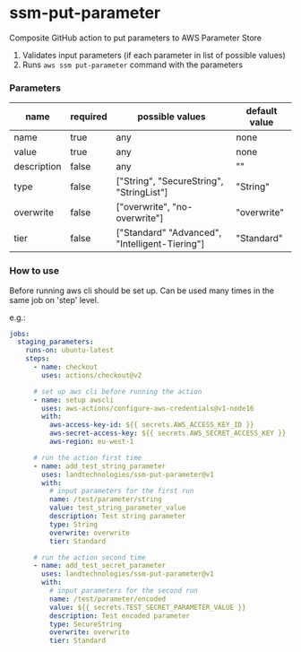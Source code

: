 # ssm-put-parameter
Composite GitHub action to put parameters to AWS Parameter Store
1) Validates input parameters (if each parameter in list of possible values)
2) Runs `aws ssm put-parameter` command with the parameters

### Parameters

| name | required | possible values | default value |
|------|----------|-----------------|--------------|
| name | true | any | none |
| value | true | any | none |
| description | false | any | "" |
| type | false | ["String", "SecureString", "StringList"] | "String" |
| overwrite | false | ["overwrite", "no-overwrite"] | "overwrite" |
| tier | false | ["Standard" "Advanced", "Intelligent-Tiering"] | "Standard" |
 
### How to use
Before running aws cli should be set up. Can be used many times in the same job on 'step' level. 

e.g.:
```yaml
jobs:
  staging_parameters:
    runs-on: ubuntu-latest
    steps:
      - name: checkout
        uses: actions/checkout@v2

      # set up aws cli before running the action
      - name: setup awscli
        uses: aws-actions/configure-aws-credentials@v1-node16
        with:
          aws-access-key-id: ${{ secrets.AWS_ACCESS_KEY_ID }}
          aws-secret-access-key: ${{ secrets.AWS_SECRET_ACCESS_KEY }}
          aws-region: eu-west-1

      # run the action first time
      - name: add_test_string_parameter
        uses: landtechnologies/ssm-put-parameter@v1
        with:
          # input parameters for the first run
          name: /test/parameter/string
          value: test_string_parameter_value
          description: Test string parameter
          type: String
          overwrite: overwrite
          tier: Standard

      # run the action second time
      - name: add_test_secret_parameter
        uses: landtechnologies/ssm-put-parameter@v1
        with:
          # input parameters for the second run
          name: /test/parameter/encoded
          value: ${{ secrets.TEST_SECRET_PARAMETER_VALUE }}
          description: Test encoded parameter
          type: SecureString
          overwrite: overwrite
          tier: Standard
```


